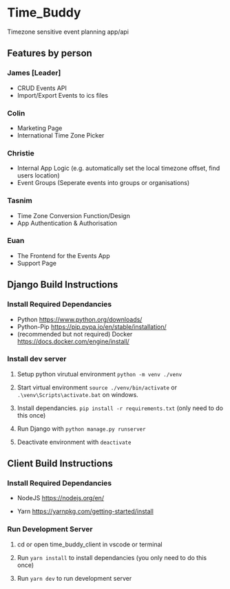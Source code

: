 # Time_Buddy

Timezone sensitive event planning app/api

## Features by person

### James [Leader]

- CRUD Events API
- Import/Export Events to ics files

### Colin

- Marketing Page
- International Time Zone Picker

### Christie

- Internal App Logic (e.g. automatically set the local timezone offset, find users location)
- Event Groups (Seperate events into groups or organisations)

### Tasnim

- Time Zone Conversion Function/Design
- App Authentication & Authorisation

### Euan

- The Frontend for the Events App
- Support Page

## Django Build Instructions

### Install Required Dependancies

- Python https://www.python.org/downloads/
- Python-Pip https://pip.pypa.io/en/stable/installation/
- (recommended but not required) Docker https://docs.docker.com/engine/install/

### Install dev server

1. Setup python virutual environment `python -m venv ./venv`

2. Start virtual environment `source ./venv/bin/activate` or
   `.\venv\Scripts\activate.bat` on windows.

3. Install dependancies. `pip install -r requirements.txt` (only need to do this once)

4. Run Django with `python manage.py runserver`

5. Deactivate environment with `deactivate`

## Client Build Instructions

### Install Required Dependancies

- NodeJS https://nodejs.org/en/

- Yarn https://yarnpkg.com/getting-started/install

### Run Development Server

1. cd or open time_buddy_client in vscode or terminal

2. Run `yarn install` to install dependancies (you only need to do this once)

3. Run `yarn dev` to run development server

